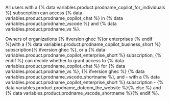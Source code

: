 All users with a {% data variables.product.prodname_copilot_for_individuals %} subscription can access {% data variables.product.prodname_copilot_chat %} in {% data variables.product.prodname_vscode %} and {% data variables.product.prodname_vs %}.

Owners of organizations {% ifversion ghec %}or enterprises {% endif %}with a {% data variables.product.prodname_copilot_business_short %} subscription{% ifversion ghec %}, or a {% data variables.product.prodname_copilot_enterprise_short %} subscription, {% endif %} can decide whether to grant access to {% data variables.product.prodname_copilot_chat %} for {% data variables.product.prodname_vs %}, {% ifversion ghec %} {% data variables.product.prodname_vscode_shortname %}, and - with a {% data variables.product.prodname_copilot_enterprise_short %} subscription - {% data variables.product.prodname_dotcom_the_website %}{% else %} and {% data variables.product.prodname_vscode_shortname %}{% endif %}.
